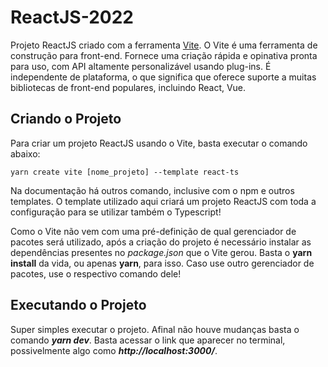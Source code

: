# ReactJS-2022

Projeto ReactJS criado com a ferramenta [Vite](https://vitejs.dev/).
O Vite é uma ferramenta de construção para front-end. Fornece uma criação rápida e opinativa pronta para uso, com API altamente personalizável usando plug-ins. É independente de plataforma, o que significa que oferece suporte a muitas bibliotecas de front-end populares, incluindo React, Vue.

## Criando o Projeto

Para criar um projeto ReactJS usando o Vite, basta executar o comando abaixo:
```
yarn create vite [nome_projeto] --template react-ts
```
Na documentação há outros comando, inclusive com o npm e outros templates. O template utilizado aqui criará um projeto ReactJS com toda a configuração para se utilizar também o Typescript!<br />

Como o Vite não vem com uma pré-definição de qual gerenciador de pacotes será utilizado, após a criação do projeto é necessário instalar as dependências presentes no *package.json* que o Vite gerou. Basta o **yarn install** da vida, ou apenas **yarn**, para isso. Caso use outro gerenciador de pacotes, use o respectivo comando dele!

## Executando o Projeto

Super simples executar o projeto. Afinal não houve mudanças basta o comando ***yarn dev***. Basta acessar o link que aparecer no terminal, possivelmente algo como ***http://localhost:3000/***.
